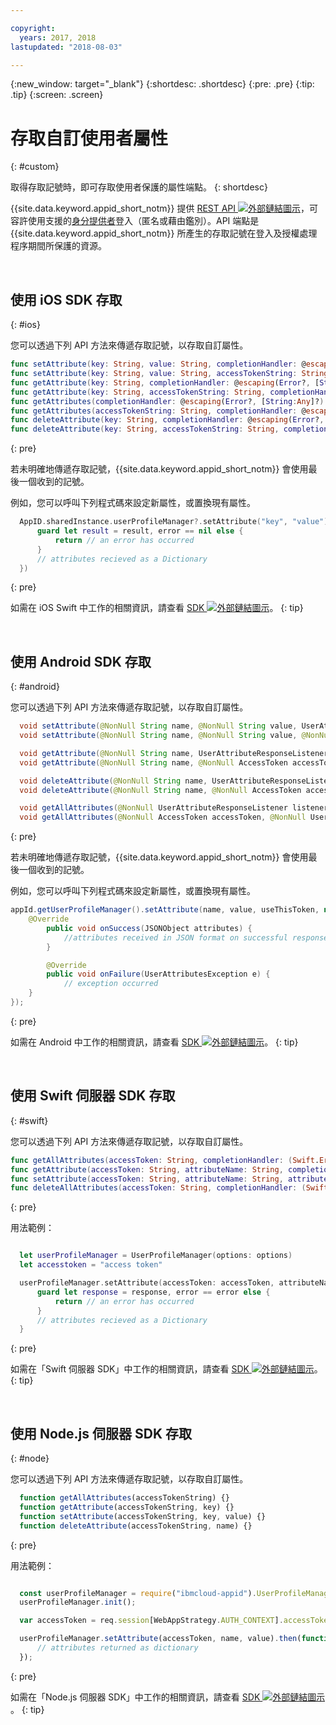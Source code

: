 ```yaml
---

copyright:
  years: 2017, 2018
lastupdated: "2018-08-03"

---
```


{:new_window: target="_blank"}
{:shortdesc: .shortdesc}
{:pre: .pre}
{:tip: .tip}
{:screen: .screen}

# 存取自訂使用者屬性
{: #custom}

取得存取記號時，即可存取使用者保護的屬性端點。
{: shortdesc}

{{site.data.keyword.appid_short_notm}} 提供 <a href="https://appid-profiles.ng.bluemix.net/swagger-ui/index.html#/Attributes" target="_blank">REST API <img src="../../icons/launch-glyph.svg" alt="外部鏈結圖示"></a>，可容許使用支援的[身分提供者](/docs/services/appid/identity-providers.html)登入（匿名或藉由鑑別）。API 端點是 {{site.data.keyword.appid_short_notm}} 所產生的存取記號在登入及授權處理程序期間所保護的資源。

</br>

## 使用 iOS SDK 存取
{: #ios}

 您可以透過下列 API 方法來傳遞存取記號，以存取自訂屬性。

  ```swift
  func setAttribute(key: String, value: String, completionHandler: @escaping(Error?, [String:Any]?) -> Void)
  func setAttribute(key: String, value: String, accessTokenString: String, completionHandler: @escaping(Error?, [String:Any]?) -> Void)
  func getAttribute(key: String, completionHandler: @escaping(Error?, [String:Any]?) -> Void)
  func getAttribute(key: String, accessTokenString: String, completionHandler: @escaping(Error?, [String:Any]?) -> Void)
  func getAttributes(completionHandler: @escaping(Error?, [String:Any]?) -> Void)
  func getAttributes(accessTokenString: String, completionHandler: @escaping(Error?, [String:Any]?) -> Void)
  func deleteAttribute(key: String, completionHandler: @escaping(Error?, [String:Any]?) -> Void)
  func deleteAttribute(key: String, accessTokenString: String, completionHandler: @escaping(Error?, [String:Any]?) -> Void)
  ```
  {: pre}

若未明確地傳遞存取記號，{{site.data.keyword.appid_short_notm}} 會使用最後一個收到的記號。

例如，您可以呼叫下列程式碼來設定新屬性，或置換現有屬性。

  ```swift
	AppID.sharedInstance.userProfileManager?.setAttribute("key", "value") { (error, result) in
		guard let result = result, error == nil else {
	  		return // an error has occurred
		}
		// attributes recieved as a Dictionary
	})
  ```
  {: pre}

  如需在 iOS Swift 中工作的相關資訊，請查看 <a href="https://github.com/ibm-cloud-security/appid-clientsdk-swift" target="_blank">SDK <img src="../../icons/launch-glyph.svg" alt="外部鏈結圖示"></a>。
  {: tip}

</br>


## 使用 Android SDK 存取
{: #android}

您可以透過下列 API 方法來傳遞存取記號，以存取自訂屬性。

```java
  void setAttribute(@NonNull String name, @NonNull String value, UserAttributeResponseListener listener);
  void setAttribute(@NonNull String name, @NonNull String value, @NonNull AccessToken accessToken, UserAttributeResponseListener listener);

  void getAttribute(@NonNull String name, UserAttributeResponseListener listener);
  void getAttribute(@NonNull String name, @NonNull AccessToken accessToken, UserAttributeResponseListener listener);

  void deleteAttribute(@NonNull String name, UserAttributeResponseListener listener);
  void deleteAttribute(@NonNull String name, @NonNull AccessToken accessToken, UserAttributeResponseListener listener);

  void getAllAttributes(@NonNull UserAttributeResponseListener listener);
  void getAllAttributes(@NonNull AccessToken accessToken, @NonNull UserAttributeResponseListener listener);
  ```
{: pre}

若未明確地傳遞存取記號，{{site.data.keyword.appid_short_notm}} 會使用最後一個收到的記號。

例如，您可以呼叫下列程式碼來設定新屬性，或置換現有屬性。

```java
appId.getUserProfileManager().setAttribute(name, value, useThisToken, new UserProfileResponseListener() {
	@Override
		public void onSuccess(JSONObject attributes) {
			//attributes received in JSON format on successful response
		}

		@Override
		public void onFailure(UserAttributesException e) {
			// exception occurred
	}
});
```
{: pre}

如需在 Android 中工作的相關資訊，請查看 <a href="https://github.com/ibm-cloud-security/appid-clientsdk-android" target="_blank">SDK <img src="../../icons/launch-glyph.svg" alt="外部鏈結圖示"></a>。
{: tip}

</br>

## 使用 Swift 伺服器 SDK 存取
{: #swift}

您可以透過下列 API 方法來傳遞存取記號，以存取自訂屬性。

  ```swift
  func getAllAttributes(accessToken: String, completionHandler: (Swift.Error?, [String: Any]?) -> Void)
  func getAttribute(accessToken: String, attributeName: String, completionHandler: (Swift.Error?, [String: Any]?) -> Void)
  func setAttribute(accessToken: String, attributeName: String, attributeValue : "abc", completionHandler: (Swift.Error?, [String: Any]?) -> Void)
  func deleteAllAttributes(accessToken: String, completionHandler: (Swift.Error?, [String: Any]?) -> Void)
  ```
  {: pre}

  用法範例：

  ```swift

	let userProfileManager = UserProfileManager(options: options)
	let accesstoken = "access token"

	userProfileManager.setAttribute(accessToken: accessToken, attributeName: "name", attributeValue : "abc") { (error, response) in
		guard let response = response, error == error else {
			return // an error has occurred
		}
		// attributes recieved as a Dictionary
	}
  ```

  {: pre}

  如需在「Swift 伺服器 SDK」中工作的相關資訊，請查看 <a href="https://github.com/ibm-cloud-security/appid-serversdk-swift" target="_blank">SDK <img src="../../icons/launch-glyph.svg" alt="外部鏈結圖示"></a>。
  {: tip}

</br>

## 使用 Node.js 伺服器 SDK 存取
{: #node}

您可以透過下列 API 方法來傳遞存取記號，以存取自訂屬性。

  ```javascript
	function getAllAttributes(accessTokenString) {}
	function getAttribute(accessTokenString, key) {}
	function setAttribute(accessTokenString, key, value) {}
	function deleteAttribute(accessTokenString, name) {}
  ```
  {: pre}

  用法範例：

  ```javascript

	const userProfileManager = require("ibmcloud-appid").UserProfileManager;
	userProfileManager.init();

	var accessToken = req.session[WebAppStrategy.AUTH_CONTEXT].accessToken;

	userProfileManager.setAttribute(accessToken, name, value).then(function (attributes) {
		// attributes returned as dictionary
	});
  ```
  {: pre}

  如需在「Node.js 伺服器 SDK」中工作的相關資訊，請查看 <a href="https://github.com/ibm-cloud-security/appid-serversdk-nodejs" target="_blank">SDK <img src="../../icons/launch-glyph.svg" alt="外部鏈結圖示"></a>。
  {: tip}



